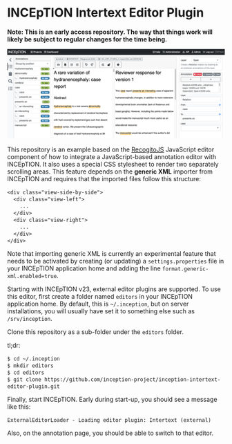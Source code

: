 # INCEpTION Intertext Editor Plugin

**Note: This is an early access repository. The way that things work will likely be subject to regular changes for the time being.** 

![Screenshot](screenshot.png)

This repository is an example based on the [RecogitoJS](https://github.com/recogito/recogito-js) JavaScript editor component of how to integrate a JavaScript-based annotation editor with INCEpTION. It also uses a special CSS stylesheet to render two separately scrolling areas. This feature depends on the **generic XML** importer from INCEpTION and requires that the imported files follow this structure:

```
<div class="view-side-by-side">
  <div class="view-left">
    ...
  </div>
  <div class="view-right">
    ...
  </div>
</div>

```

Note that importing generic XML is currently an experimental feature that needs to be activated by creating (or updating) a `settings.properties` file in your INCEpTION application home and adding the line `format.generic-xml.enabled=true`.

Starting with INCEpTION v23, external editor plugins are supported. To use this editor, first create a folder named `editors` in your INCEpTION application home. By default, this is `~/.inception`, but on server installations, you will usually have set it to something else such as `/srv/inception`.

Clone this repository as a sub-folder under the `editors` folder.

tl;dr: 

```
$ cd ~/.inception
$ mkdir editors
$ cd editors
$ git clone https://github.com/inception-project/inception-intertext-editor-plugin.git
```

Finally, start INCEpTION. Early during start-up, you should see a message like this:

```
ExternalEditorLoader - Loading editor plugin: Intertext (external)
```

Also, on the annotation page, you should be able to switch to that editor.
